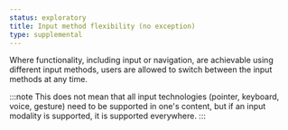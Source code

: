 ```yaml
---
status: exploratory
title: Input method flexibility (no exception)
type: supplemental
---
```


Where functionality, including input or navigation, are achievable using different input methods, users are allowed to switch between the input methods at any time.

:::note
This does not mean that all input technologies (pointer, keyboard, voice, gesture) need to be supported in one's content, but if an input modality is supported, it is supported everywhere.
:::
